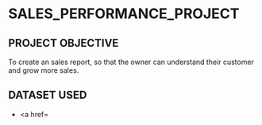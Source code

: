 # SALES_PERFORMANCE_PROJECT

## PROJECT OBJECTIVE
To create an sales report, so that the owner can understand their customer and grow more sales.

## DATASET USED
- <a href=


